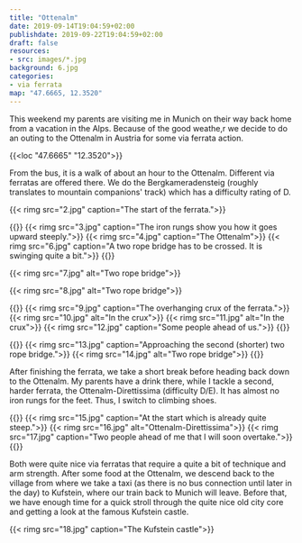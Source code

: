 ```yaml
---
title: "Ottenalm"
date: 2019-09-14T19:04:59+02:00
publishdate: 2019-09-22T19:04:59+02:00
draft: false
resources:
- src: images/*.jpg
background: 6.jpg
categories:
- via ferrata
map: "47.6665, 12.3520"
---
```


This weekend my parents are visiting me in Munich on their way back home from
a vacation in the Alps. Because of the good weathe,r we decide to do an outing
to the Ottenalm in Austria for some via ferrata action.

{{<loc "47.6665" "12.3520">}}

From the bus, it is a walk of about an hour to the Ottenalm. Different via
ferratas are offered there. We do the Bergkameradensteig (roughly translates to
mountain companions' track) which has a difficulty rating of D.

{{< rimg src="2.jpg" caption="The start of the ferrata.">}}

{{<gallery>}}
{{< rimg src="3.jpg" caption="The iron rungs show you how it goes upward steeply.">}}
{{< rimg src="4.jpg" caption="The Ottenalm">}}
{{< rimg src="6.jpg" caption="A two rope bridge has to be crossed. It is swinging quite a bit.">}}
{{</gallery>}}

{{< rimg src="7.jpg" alt="Two rope bridge">}}

{{< rimg src="8.jpg" alt="Two rope bridge">}}

{{<gallery large="true">}}
{{< rimg src="9.jpg" caption="The overhanging crux of the ferrata.">}}
{{< rimg src="10.jpg" alt="In the crux">}}
{{< rimg src="11.jpg" alt="In the crux">}}
{{< rimg src="12.jpg" caption="Some people ahead of us.">}}
{{</gallery>}}

{{<gallery>}}
{{< rimg src="13.jpg" caption="Approaching the second (shorter) two rope bridge.">}}
{{< rimg src="14.jpg" alt="Two rope bridge">}}
{{</gallery>}}

After finishing the ferrata, we take a short break before heading back down to
the Ottenalm. My parents have a drink there, while I tackle a second, harder
ferrata, the Ottenalm-Direttissima (difficulty D/E). It has almost no iron rungs
for the feet. Thus, I switch to climbing shoes.

{{<gallery>}}
{{< rimg src="15.jpg" caption="At the start which is already quite steep.">}}
{{< rimg src="16.jpg" alt="Ottenalm-Direttissima">}}
{{< rimg src="17.jpg" caption="Two people ahead of me that I will soon overtake.">}}
{{</gallery>}}

Both were quite nice via ferratas that require a quite a bit of technique and
arm strength. After some food at the Ottenalm, we descend back to the village
from where we take a taxi (as there is no bus connection until later in the day)
to Kufstein, where our train back to Munich will leave. Before that, we have
enough time for a quick stroll through the quite nice old city core and getting
a look at the famous Kufstein castle.

{{< rimg src="18.jpg" caption="The Kufstein castle">}}
